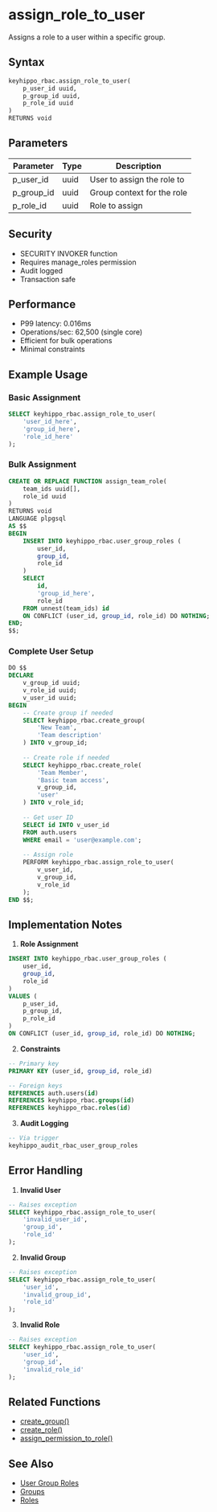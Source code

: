 # assign_role_to_user

Assigns a role to a user within a specific group.

## Syntax

```sql
keyhippo_rbac.assign_role_to_user(
    p_user_id uuid,
    p_group_id uuid,
    p_role_id uuid
)
RETURNS void
```

## Parameters

| Parameter | Type | Description |
|-----------|------|-------------|
| p_user_id | uuid | User to assign the role to |
| p_group_id | uuid | Group context for the role |
| p_role_id | uuid | Role to assign |

## Security

- SECURITY INVOKER function
- Requires manage_roles permission
- Audit logged
- Transaction safe

## Performance

- P99 latency: 0.016ms
- Operations/sec: 62,500 (single core)
- Efficient for bulk operations
- Minimal constraints

## Example Usage

### Basic Assignment
```sql
SELECT keyhippo_rbac.assign_role_to_user(
    'user_id_here',
    'group_id_here',
    'role_id_here'
);
```

### Bulk Assignment
```sql
CREATE OR REPLACE FUNCTION assign_team_role(
    team_ids uuid[],
    role_id uuid
)
RETURNS void
LANGUAGE plpgsql
AS $$
BEGIN
    INSERT INTO keyhippo_rbac.user_group_roles (
        user_id,
        group_id,
        role_id
    )
    SELECT 
        id,
        'group_id_here',
        role_id
    FROM unnest(team_ids) id
    ON CONFLICT (user_id, group_id, role_id) DO NOTHING;
END;
$$;
```

### Complete User Setup
```sql
DO $$
DECLARE
    v_group_id uuid;
    v_role_id uuid;
    v_user_id uuid;
BEGIN
    -- Create group if needed
    SELECT keyhippo_rbac.create_group(
        'New Team',
        'Team description'
    ) INTO v_group_id;
    
    -- Create role if needed
    SELECT keyhippo_rbac.create_role(
        'Team Member',
        'Basic team access',
        v_group_id,
        'user'
    ) INTO v_role_id;
    
    -- Get user ID
    SELECT id INTO v_user_id
    FROM auth.users
    WHERE email = 'user@example.com';
    
    -- Assign role
    PERFORM keyhippo_rbac.assign_role_to_user(
        v_user_id,
        v_group_id,
        v_role_id
    );
END $$;
```

## Implementation Notes

1. **Role Assignment**
```sql
INSERT INTO keyhippo_rbac.user_group_roles (
    user_id,
    group_id,
    role_id
)
VALUES (
    p_user_id,
    p_group_id,
    p_role_id
)
ON CONFLICT (user_id, group_id, role_id) DO NOTHING;
```

2. **Constraints**
```sql
-- Primary key
PRIMARY KEY (user_id, group_id, role_id)

-- Foreign keys
REFERENCES auth.users(id)
REFERENCES keyhippo_rbac.groups(id)
REFERENCES keyhippo_rbac.roles(id)
```

3. **Audit Logging**
```sql
-- Via trigger
keyhippo_audit_rbac_user_group_roles
```

## Error Handling

1. **Invalid User**
```sql
-- Raises exception
SELECT keyhippo_rbac.assign_role_to_user(
    'invalid_user_id',
    'group_id',
    'role_id'
);
```

2. **Invalid Group**
```sql
-- Raises exception
SELECT keyhippo_rbac.assign_role_to_user(
    'user_id',
    'invalid_group_id',
    'role_id'
);
```

3. **Invalid Role**
```sql
-- Raises exception
SELECT keyhippo_rbac.assign_role_to_user(
    'user_id',
    'group_id',
    'invalid_role_id'
);
```

## Related Functions

- [create_group()](create_group.md)
- [create_role()](create_role.md)
- [assign_permission_to_role()](assign_permission_to_role.md)

## See Also

- [User Group Roles](../tables/user_group_roles.md)
- [Groups](../tables/groups.md)
- [Roles](../tables/roles.md)